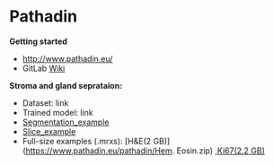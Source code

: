 # Pathadin

**Getting started**
* http://www.pathadin.eu/
* GitLab [Wiki](https://gitlab.com/Digipathology/Pathadin/-/wikis/home)

**Stroma and gland seprataion:**
* Dataset: link
* Trained model: link
* [Segmentation_example](https://colab.research.google.com/drive/1kc9mKy1ldCQCFXIzy8l_tqGC2FGLcqOd)
* [Slice_example](https://drive.google.com/file/d/107Pyqbz2FIkyQTAAXsebK-nkWh0O5BQN/view?usp=sharing)
* Full-size examples (.mrxs): [H&E(2 GB)](https://www.pathadin.eu/pathadin/Hem. Eosin.zip) ,[Ki67(2.2 GB)](https://www.pathadin.eu/pathadin/Ki67.zip)